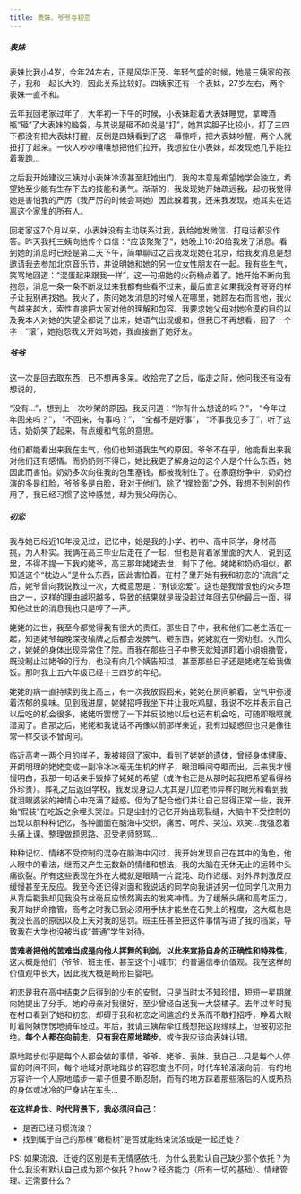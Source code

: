 ```yaml
---
title: 表妹、爷爷与初恋
---
```


##### 表妹

表妹比我小4岁，今年24左右，正是风华正茂、年轻气盛的时候，她是三姨家的孩子，我和一起长大的，因此关系比较好。四姨家还有一个表妹，27岁左右，两个表妹一直不和。

去年我回老家过年了，大年初一下午的时候，小表妹趁着大表妹睡觉，拿啤酒瓶“砸”了大表妹的脑袋，与其说是砸不如说是“打”，她其实胆子比较小，打了三四下都没有把大表妹打醒，反倒是四姨看到了这一幕惊呼，把大表妹吵醒，两个人就扭打了起来。一伙人吵吵嚷嚷想把他们拉开，我想拉住小表妹，却发现她几乎能拉着我跑...

之后我开始建议三姨对小表妹冷漠甚至赶她出门，我的本意是希望她学会独立，希望她至少能有生存下去的技能和勇气。渐渐的，我发现她开始疏远我，起初我觉得她是害怕我的严厉（我严厉的时候会骂她）因此躲着我，还来我发现，她其实在远离这个家里的所有人。

回老家这7个月以来，小表妹没有主动联系过我，我给她发微信、打电话都没作答。昨天我托三姨向她传个口信：“应该聚聚了”，她晚上10:20给我发了消息。看到她的消息时已经是第二天下午，简单聊过之后我发现她在北京，给我发消息是想邀请我去参加北京音乐节，并说明她和她的另一位女性朋友在一起。我有些生气，笑骂地回道：“混蛋起来跟我一样”，这一句把她的火药桶点着了。她开始不断向我抱怨，消息一条一条不断发过来我都有些看不过来，最后直言如果我没有哥哥的样子让我别再找她。我火了，质问她发消息的时候人在哪里，她顾左右而言他，我火气越来越大，索性直接把大家对他的理解和包容、我要求她父母对她冷漠的目的以及我本人对她的失望全都说了出来，她语气出现缓和，但我已不再想看，回了一个字：“滚”，她抱怨我又开始骂她，我直接删了她好友。

##### 爷爷

这一次是回去取东西，已不想再多呆。收拾完了之后，临走之际，他问我还有没有想说的，

“没有...”，想到上一次吵架的原因，我反问道：“你有什么想说的吗？”，
“今年过年回来吗？”，
“不回来，有事吗？”，
“全都不是好事”，
“坏事我见多了”，听了这话，奶奶笑了起来，有点缓和气氛的意思。

他们都能看出来我在生气，他们也知道我生气的原因。爷爷不在乎，他能看出来我对他们还有感情。而奶奶则不得已，她比我更了解身边的这个人是个什么东西，她因此而害怕。奶奶多次向往我的包里塞钱，都被我制住了。在家庭纷争中，奶奶扮演的多是红脸，爷爷多是白脸，我对于他们，除了“撑脸面”之外，我想不到别的作用了，我已经习惯了这种感觉，却为我父母伤心。

##### 初恋

我与她已经近10年没见过，记忆中，她是我的小学、初中、高中同学，身材高挑，为人朴实。我俩在高三毕业后走在了一起，但也是背着家里面的大人，说到这里，不得不提一下我的姥爷，高三那年姥姥去世，剩下了他。姥姥和奶奶相似，都知道这个“枕边人”是什么东西，因此害怕着。在村子里开始有我和初恋的“流言”之后，姥爷曾向我说教过一次，大概意思是：“别谈恋爱”。这也是我憎恨他的众多理由之一，这样的理由越积越多，导致的结果就是我没趁过年回去见他最后一面，得知他过世的消息我也只是哼了一声。

姥姥的过世，我至今都觉得我有很大的责任。那些日子中，我和他们二老生活在一起，知道姥爷每晚深夜输牌之后都会发脾气、砸东西，姥姥就在一旁劝慰。久而久之，姥姥的身体出现异常住了院。而我在那些日子中整天就知道盯着小姐姐撸管，既没制止过姥爷的行为，也没有向几个姨告知过，甚至那些日子还是姥姥在给我做饭。那时我上五六年级已经十三四岁的年纪。

姥姥的病一直持续到我上高三，有一次我放假回来，姥姥在房间躺着，空气中弥漫着浓郁的臭味。见到我进屋，姥姥招呼我坐下并让我吃鸡腿，我说不吃并表示自己以后吃的机会很多，姥姥听罢愣了一下并反驳她以后也还有机会吃，可随即眼眶就湿润了。自那之后，姥姥和我说话不再像以前那样亲近，我有过疑惑但也只是像往常一样交谈不曾询问。

临近高考一两个月的样子，我被接回了家中，看到了姥姥的遗体，曾经身体健康、开朗明理的姥姥变成一副冷冰冰毫无生机的样子，眼泪瞬间夺眶而出。后来我才慢慢明白，我那一句话亲手毁掉了姥姥的希望（或许也正是从那时起我把希望看得格外珍贵）。葬礼之后返回学校，我发现身边人尤其是几位老师异样的眼光和看到我就泪眼婆娑的神情心中充满了疑惑。但为了配合他们并让自己显得正常一些，我开始“假装”在吃饭之余埋头哭泣。只是尘封的记忆开始出现裂缝，大脑中不受控制的出现以前种种记忆，各种画面在脑海中交织，痛苦、呵斥、哭泣、欢笑...我强忍着头痛上课、整理做题思路、忍受老师怒骂...

种种记忆、情绪不受控制的混杂在脑海中闪过，我开始发现自己在其中的角色，他人眼中的看法，继而又产生无数新的情绪和想法，我的大脑在无休无止的运转中头痛欲裂。所有这些表现在外在大概就是眼睛一片混沌、动作迟缓、对外界刺激反应缓慢甚至无反应。我至今还记得对面和我说话的同学向我讲述另一位同学几次用力从背后戳我却见我没有丝毫反应愤然离去的发笑神情。为了缓解头痛和高考压力，我开始拼命撸管，高考之时我已到必须用手扶才能坐在石凳上的程度，这大概也是我没长高的原因以及上天对我的惩罚。班主任甚至把这件事情写进了我的档案，导致我在大学也没被当成“普通”学生对待。

**苦难者把他的苦难当成是向他人挥舞的利剑，以此来宣扬自身的正确性和特殊性**，这大概是他们（爷爷、班主任、甚至这个小城市）的普遍信奉价值观。我在这样的价值观中长大，因此我大概是畸形巨婴吧。

初恋是我在高中结束之后得到的少有的安慰，只是当时太不知珍惜，短短一星期就向她提出了分手。她的母亲对我很好，至少曾经白送我一大袋橘子。去年过年时我在村口看到了她和初恋，却碍于我和初恋之间尴尬的关系而不敢打招呼，睁着大眼盯着阿姨愣愣地骑车经过。年后，我请三姨帮牵红线想把这段缘续上，但被初恋拒绝。**每个人都在向前走，只有我在原地踏步**，或许我应该向表妹认错。

原地踏步似乎是每个人都会做的事情，爷爷、姥爷、表妹、我自己...只是每个人停留的时间不同，每个地域对原地踏步的容忍度也不同，时代车轮滚滚向前，有的地方容许一个人原地踏步一辈子但要不断忍耐，而有的地方踩着那些落后的人或热热的身体或冰冷的尸身站在车头...

**在这样身世、时代背景下，我必须问自己：**
- 是否已经习惯流浪？
- 找到属于自己的那棵“橄榄树”是否就能结束流浪或是一起迁徙？


PS: 如果流浪、迁徙的区别是有无情感依托，为什么我默认自己缺少那个依托？为什么我没有默认自己成为那个依托？how？经济能力（所有一切的基础）、情绪管理、还需要什么？